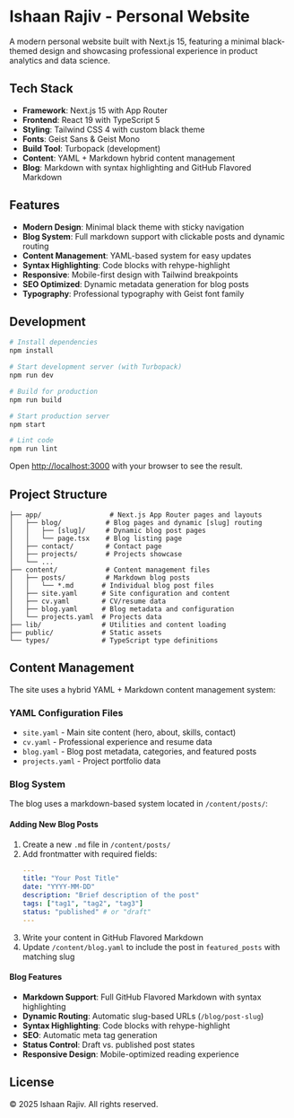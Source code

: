# Ishaan Rajiv - Personal Website

A modern personal website built with Next.js 15, featuring a minimal black-themed design and showcasing professional experience in product analytics and data science.

## Tech Stack

- **Framework**: Next.js 15 with App Router
- **Frontend**: React 19 with TypeScript 5
- **Styling**: Tailwind CSS 4 with custom black theme
- **Fonts**: Geist Sans & Geist Mono
- **Build Tool**: Turbopack (development)
- **Content**: YAML + Markdown hybrid content management
- **Blog**: Markdown with syntax highlighting and GitHub Flavored Markdown

## Features

- **Modern Design**: Minimal black theme with sticky navigation
- **Blog System**: Full markdown support with clickable posts and dynamic routing
- **Content Management**: YAML-based system for easy updates
- **Syntax Highlighting**: Code blocks with rehype-highlight
- **Responsive**: Mobile-first design with Tailwind breakpoints
- **SEO Optimized**: Dynamic metadata generation for blog posts
- **Typography**: Professional typography with Geist font family

## Development

```bash
# Install dependencies
npm install

# Start development server (with Turbopack)
npm run dev

# Build for production
npm run build

# Start production server
npm start

# Lint code
npm run lint
```

Open [http://localhost:3000](http://localhost:3000) with your browser to see the result.

## Project Structure

```
├── app/                 # Next.js App Router pages and layouts
│   ├── blog/           # Blog pages and dynamic [slug] routing
│   │   ├── [slug]/     # Dynamic blog post pages
│   │   └── page.tsx    # Blog listing page
│   ├── contact/        # Contact page
│   ├── projects/       # Projects showcase
│   └── ...
├── content/            # Content management files
│   ├── posts/          # Markdown blog posts
│   │   └── *.md       # Individual blog post files
│   ├── site.yaml      # Site configuration and content
│   ├── cv.yaml        # CV/resume data
│   ├── blog.yaml      # Blog metadata and configuration
│   └── projects.yaml  # Projects data
├── lib/               # Utilities and content loading
├── public/            # Static assets
└── types/             # TypeScript type definitions
```

## Content Management

The site uses a hybrid YAML + Markdown content management system:

### YAML Configuration Files
- `site.yaml` - Main site content (hero, about, skills, contact)
- `cv.yaml` - Professional experience and resume data
- `blog.yaml` - Blog post metadata, categories, and featured posts
- `projects.yaml` - Project portfolio data

### Blog System
The blog uses a markdown-based system located in `/content/posts/`:

#### Adding New Blog Posts
1. Create a new `.md` file in `/content/posts/`
2. Add frontmatter with required fields:
   ```yaml
   ---
   title: "Your Post Title"
   date: "YYYY-MM-DD"
   description: "Brief description of the post"
   tags: ["tag1", "tag2", "tag3"]
   status: "published" # or "draft"
   ---
   ```
3. Write your content in GitHub Flavored Markdown
4. Update `/content/blog.yaml` to include the post in `featured_posts` with matching slug

#### Blog Features
- **Markdown Support**: Full GitHub Flavored Markdown with syntax highlighting
- **Dynamic Routing**: Automatic slug-based URLs (`/blog/post-slug`)
- **Syntax Highlighting**: Code blocks with rehype-highlight
- **SEO**: Automatic meta tag generation
- **Status Control**: Draft vs. published post states
- **Responsive Design**: Mobile-optimized reading experience

## License

© 2025 Ishaan Rajiv. All rights reserved.
